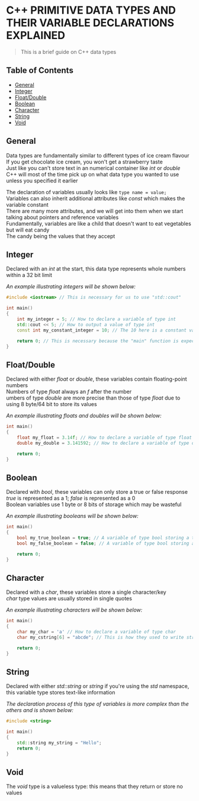 # C++ PRIMITIVE DATA TYPES AND THEIR VARIABLE DECLARATIONS EXPLAINED

> This is a brief guide on C++ data types

## Table of Contents

- [General](#general)
- [Integer](#integer)
- [Float/Double](#float/double)
- [Boolean](#boolean)
- [Character](#character)
- [String](#string)
- [Void](#void)

## General

Data types are fundamentally similar to different types of ice cream flavour\
If you get chocolate ice cream, you won't get a strawberry taste\
Just like you can't store text in an numerical container like _int_ or _double_\
C++ will most of the time pick up on what data type you wanted to use unless you specified it earlier

The declaration of variables usually looks like `type name = value;`\
Variables can also inherit additional attributes like _const_ which makes the variable constant\
There are many more attributes, and we will get into them when we start talking about pointers and reference variables\
Fundamentally, variables are like a child that doesn't want to eat vegetables but will eat candy\
The candy being the values that they accept

## Integer

Declared with an _int_ at the start, this data type represents whole numbers within a 32 bit limit

_An example illustrating integers will be shown below:_

```cpp
#include <iostream> // This is necessary for us to use "std::cout"

int main()
{
    int my_integer = 5; // How to declare a variable of type int
    std::cout << 5; // How to output a value of type int
    const int my_constant_integer = 10; // The 10 here is a constant variable

    return 0; // This is necessary because the "main" function is expected to return an integer value, and 0 is used to handle it
}
```

## Float/Double

Declared with either _float_ or _double_, these variables contain floating-point numbers\
Numbers of type _float_ always an _f_ after the number\
umbers of type _double_ are more precise than those of type _float_ due to using 8 byte/64 bit to store its values

_An example illustrating floats and doubles will be shown below:_

```cpp
int main()
{
    float my_float = 3.14f; // How to declare a variable of type float
    double my_double = 3.141592; // How to declare a variable of type double

    return 0;
}
```

## Boolean

Declared with _bool_, these variables can only store a true or false response\
_true_ is represented as a 1; _false_ is represented as a 0\
Boolean variables use 1 byte or 8 bits of storage which may be wasteful

_An example illustrating booleans will be shown below:_

```cpp
int main()
{
    bool my_true_boolean = true; // A variable of type bool storing a true value
    bool my_false_boolean = false; // A variable of type bool storing a false value

    return 0;
}
```

## Character

Declared with a _char_, these variables store a single character/key\
_char_ type values are usually stored in single quotes

_An example illustrating characters will be shown below:_

```cpp
int main()
{
    char my_char = 'a' // How to declare a variable of type char
    char my_cstring[6] = "abcde"; // This is how they used to write strings in C before the string and standard libraries

    return 0;
}
```

## String

Declared with either _std::string_ or _string_ if you're using the _std_ namespace, this variable type stores text-like information

_The declaration process of this type of variables is more complex than the others and is shown below:_

```cpp
#include <string>

int main()
{
    std::string my_string = "Hello";
    return 0;
}
```

## Void

The _void_ type is a valueless type: this means that they return or store no values
